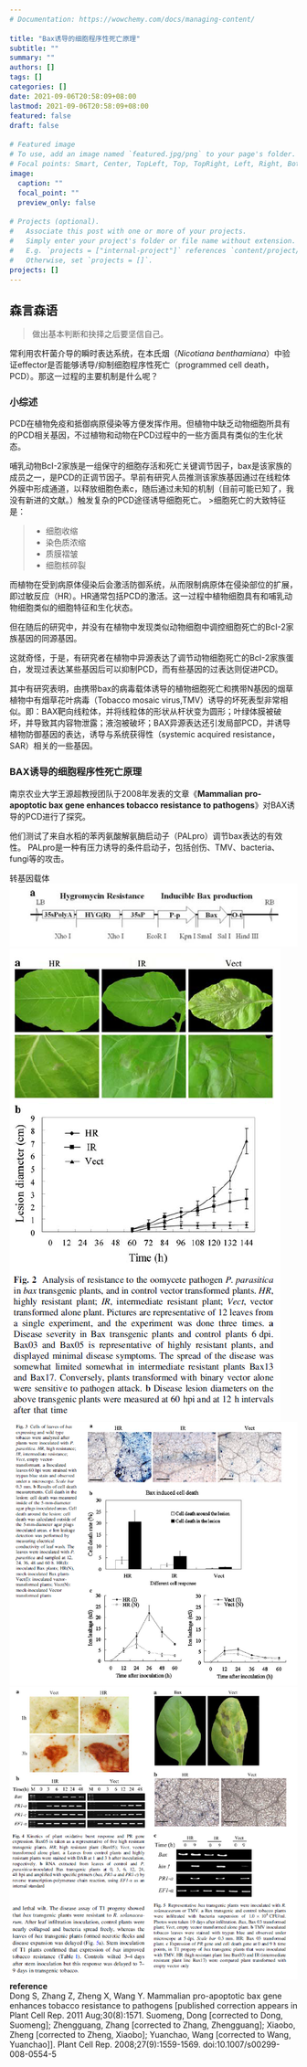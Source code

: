 ```yaml
---
# Documentation: https://wowchemy.com/docs/managing-content/

title: "Bax诱导的细胞程序性死亡原理"
subtitle: ""
summary: ""
authors: []
tags: []
categories: []
date: 2021-09-06T20:58:09+08:00
lastmod: 2021-09-06T20:58:09+08:00
featured: false
draft: false

# Featured image
# To use, add an image named `featured.jpg/png` to your page's folder.
# Focal points: Smart, Center, TopLeft, Top, TopRight, Left, Right, BottomLeft, Bottom, BottomRight.
image:
  caption: ""
  focal_point: ""
  preview_only: false

# Projects (optional).
#   Associate this post with one or more of your projects.
#   Simply enter your project's folder or file name without extension.
#   E.g. `projects = ["internal-project"]` references `content/project/deep-learning/index.md`.
#   Otherwise, set `projects = []`.
projects: []
---
```

## 森言森语 
>做出基本判断和抉择之后要坚信自己。      

常利用农杆菌介导的瞬时表达系统，在本氏烟（*Nicotiana benthamiana*）中验证effector是否能够诱导/抑制细胞程序性死亡（programmed cell death，PCD）。那这一过程的主要机制是什么呢？    
### 小综述    
PCD在植物免疫和抵御病原侵染等方便发挥作用。但植物中缺乏动物细胞所具有的PCD相关基因，不过植物和动物在PCD过程中的一些方面具有类似的生化状态。

哺乳动物BcI-2家族是一组保守的细胞存活和死亡关键调节因子，bax是该家族的成员之一，是PCD的正调节因子。早前有研究人员推测该家族基因通过在线粒体外膜中形成通道，以释放细胞色素c，随后通过未知的机制（目前可能已知了，我没有新进的文献。）触发复杂的PCD途径诱导细胞死亡。    >细胞死亡的大致特征是：    
>- 细胞收缩 
>- 染色质浓缩 
>- 质膜褶皱 
>- 细胞核碎裂 
 
而植物在受到病原体侵染后会激活防御系统，从而限制病原体在侵染部位的扩展，即过敏反应（HR）。HR通常包括PCD的激活。这一过程中植物细胞具有和哺乳动物细胞类似的细胞特征和生化状态。 
 
但在随后的研究中，并没有在植物中发现类似动物细胞中调控细胞死亡的BcI-2家族基因的同源基因。

这就奇怪，于是，有研究者在植物中异源表达了调节动物细胞死亡的BcI-2家族蛋白，发现过表达某些基因后可以抑制PCD，而有些基因的过表达则促进PCD。     

其中有研究表明，由携带bax的病毒载体诱导的植物细胞死亡和携带N基因的烟草植物中有烟草花叶病毒（Tobacco mosaic virus,TMV）诱导的坏死表型非常相似。即：BAX靶向线粒体，并将线粒体的形状从杆状变为圆形；叶绿体膜被破坏，并导致其内容物泄露；液泡被破坏；BAX异源表达还引发局部PCD，并诱导植物防御基因的表达，诱导与系统获得性（systemic acquired resistance，SAR）相关的一些基因。
### BAX诱导的细胞程序性死亡原理  
南京农业大学王源超教授团队于2008年发表的文章《**Mammalian pro-apoptotic bax gene enhances tobacco resistance to pathogens**》对BAX诱导的PCD进行了探究。     

他们测试了来自水稻的苯丙氨酸解氨酶启动子（PALpro）调节bax表达的有效性。   PALpro是一种有压力诱导的条件启动子，包括创伤、TMV、bacteria、fungi等的攻击。     

转基因载体  
![](bf732bb8-ef53-4b01-8759-e0ab6f24c189.png)   
![](3ef143f4-636c-4fce-9617-89221f4b6c74.png)   
![](9d031382-77e4-487c-94d4-b11ee4a4420e.png)   
![](7837c1a0-f190-4407-a6a6-36b107170709.png)  
**reference**    
Dong S, Zhang Z, Zheng X, Wang Y. Mammalian pro-apoptotic bax gene enhances tobacco resistance to pathogens [published correction appears in Plant Cell Rep. 2011 Aug;30(8):1571. Suomeng, Dong [corrected to Dong, Suomeng]; Zhengguang, Zhang [corrected to Zhang, Zhengguang]; Xiaobo, Zheng [corrected to Zheng, Xiaobo]; Yuanchao, Wang [corrected to Wang, Yuanchao]]. Plant Cell Rep. 2008;27(9):1559-1569. doi:10.1007/s00299-008-0554-5